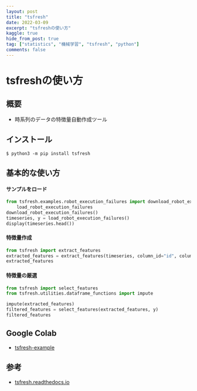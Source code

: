 ```yaml
---
layout: post
title: "tsfresh"
date: 2022-03-09
excerpt: "tsfreshの使い方"
kaggle: true
hide_from_post: true
tag: ["statistics", "機械学習", "tsfresh", "python"]
comments: false
---
```


# tsfreshの使い方

## 概要
 - 時系列のデータの特徴量自動作成ツール

## インストール

```console
$ python3 -m pip install tsfresh
```

## 基本的な使い方

#### サンプルをロード

```python
from tsfresh.examples.robot_execution_failures import download_robot_execution_failures, \
    load_robot_execution_failures
download_robot_execution_failures()
timeseries, y = load_robot_execution_failures()
display(timeseries.head())
```

#### 特徴量作成

```python
from tsfresh import extract_features
extracted_features = extract_features(timeseries, column_id="id", column_sort="time")
extracted_features
```

#### 特徴量の厳選

```python
from tsfresh import select_features
from tsfresh.utilities.dataframe_functions import impute

impute(extracted_features)
filtered_features = select_features(extracted_features, y)
filtered_features
```

## Google Colab
 - [tsfresh-example](https://colab.research.google.com/drive/18F2NEqulxjwgR_7K4AqWAuBDadBZU_TS?usp=sharing)

## 参考
 - [tsfresh.readthedocs.io](https://tsfresh.readthedocs.io/en/latest/)
